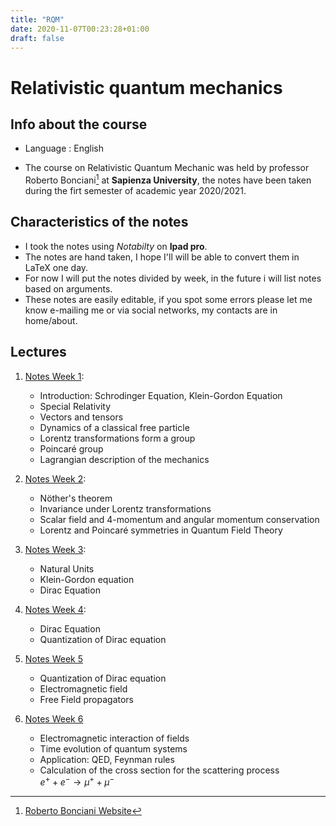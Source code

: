 ```yaml
---
title: "RQM"
date: 2020-11-07T00:23:28+01:00
draft: false
---
```



# Relativistic quantum mechanics

## Info about the course

* Language : English

* The course on Relativistic Quantum Mechanic was held by professor Roberto Bonciani[^1] at **Sapienza University**, the notes have been taken during the firt semester of academic year 2020/2021.

## Characteristics of the notes

- I took the notes using _Notabilty_ on **Ipad pro**.
- The notes are hand taken, I hope I'll will be able to convert them in LaTeX one day.
- For now I will put the notes divided by week, in the future i will list notes based on arguments.
- These notes are easily editable, if you spot some errors please let me know e-mailing me or via social networks, my contacts are in home/about. 


## Lectures

1. [Notes Week 1](https://drive.google.com/file/d/18Yc9oCD-U1NyoMpVZqtd8s8HnNHOh6Ia/view?usp=sharing):
    - Introduction: Schrodinger Equation, Klein-Gordon Equation
    - Special Relativity
    - Vectors and tensors
    - Dynamics of a classical free particle
    - Lorentz transformations form a group
    - Poincaré group
    - Lagrangian description of the mechanics

2. [Notes Week 2](https://drive.google.com/file/d/1jCNnM0Qa21dX_fN387spZ1MsK-r-S5Mf/view?usp=sharing):
    - Nöther's theorem
    - Invariance under Lorentz transformations
    - Scalar field and 4-momentum and angular momentum conservation
    - Lorentz and Poincaré symmetries in Quantum Field Theory



3. [Notes Week 3](https://drive.google.com/file/d/1ZBUCvQVFTy80E7Eh11mkYTCOoMNoP8g2/view?usp=sharing):
    - Natural Units
    - Klein-Gordon equation
    - Dirac Equation



4. [Notes Week 4](https://drive.google.com/file/d/1vtyIue5RADGRXfvukmN6BeyE5D4ZMmgp/view?usp=sharing):
    - Dirac Equation
    - Quantization of Dirac equation

5. [Notes Week 5](https://drive.google.com/file/d/1N_FioQTsL846NO3y5ddV2M6LxSlXofBZ/view?usp=sharing)
    - Quantization of Dirac equation
    - Electromagnetic field
    - Free Field propagators


6. [Notes Week 6](https://drive.google.com/file/d/13HxWHBrIHKKI4aV4y7vRJ3wMBdypXcER/view?usp=sharing)
    - Electromagnetic interaction of fields
    - Time evolution of quantum systems
    - Application: QED, Feynman rules
    - Calculation of the cross section for the scattering process  
    $e^{+}+e^{-}\to\mu^{+}+\mu^{-}$


[^1]: [Roberto Bonciani Website](http://www.roma1.infn.it/~boncianr/index.html)